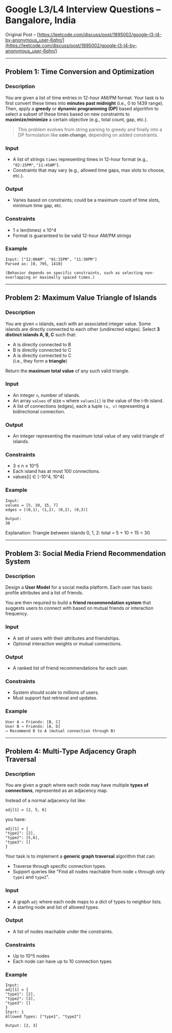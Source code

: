 # Google L3/L4 Interview Questions – Bangalore, India

Original Post – [https://leetcode.com/discuss/post/1895002/google-l3-l4-by-anonymous_user-6qhn/](https://leetcode.com/discuss/post/1895002/google-l3-l4-by-anonymous_user-6qhn/)

---

## Problem 1: Time Conversion and Optimization

### Description
You are given a list of time entries in 12-hour AM/PM format. Your task is to first convert these times into **minutes past midnight** (i.e., 0 to 1439 range). Then, apply a **greedy** or **dynamic programming (DP)** based algorithm to select a subset of these times based on new constraints to **maximize/minimize** a certain objective (e.g., total count, gap, etc.).

> This problem evolves from string parsing to greedy and finally into a DP formulation like **coin change**, depending on added constraints.

### Input
- A list of strings `times` representing times in 12-hour format (e.g., `"02:15PM"`, `"11:45AM"`).
- Constraints that may vary (e.g., allowed time gaps, max slots to choose, etc.).

### Output
- Varies based on constraints; could be a maximum count of time slots, minimum time gap, etc.

### Constraints
- 1 ≤ len(times) ≤ 10^4
- Format is guaranteed to be valid 12-hour AM/PM strings

### Example
```
Input: ["12:00AM", "01:15PM", "11:30PM"]
Parsed as: [0, 795, 1410]

(Behavior depends on specific constraints, such as selecting non-overlapping or maximally spaced times.)
```

---

## Problem 2: Maximum Value Triangle of Islands

### Description
You are given `n` islands, each with an associated integer value. Some islands are directly connected to each other (undirected edges). Select **3 distinct islands A, B, C** such that:

- A is directly connected to B  
- B is directly connected to C  
- A is directly connected to C  
(i.e., they form a **triangle**)

Return the **maximum total value** of any such valid triangle.

### Input
- An integer `n`, number of islands.
- An array `values` of size `n` where `values[i]` is the value of the i-th island.
- A list of connections (edges), each a tuple `(u, v)` representing a bidirectional connection.

### Output
- An integer representing the maximum total value of any valid triangle of islands.

### Constraints
- 3 ≤ n ≤ 10^5
- Each island has at most 100 connections.
- values[i] ∈ [-10^4, 10^4]

### Example
```
Input:
values = [5, 10, 15, 7]
edges = [(0,1), (1,2), (0,2), (0,3)]

Output:
30
```
Explanation: Triangle between islands 0, 1, 2: total = 5 + 10 + 15 = 30

---

## Problem 3: Social Media Friend Recommendation System

### Description
Design a **User Model** for a social media platform. Each user has basic profile attributes and a list of friends.

You are then required to build a **friend recommendation system** that suggests users to connect with based on mutual friends or interaction frequency.

### Input
- A set of users with their attributes and friendships.
- Optional interaction weights or mutual connections.

### Output
- A ranked list of friend recommendations for each user.

### Constraints
- System should scale to millions of users.
- Must support fast retrieval and updates.

### Example
```
User A → Friends: [B, C]
User B → Friends: [A, D]
→ Recommend D to A (mutual connection through B)
```

---

## Problem 4: Multi-Type Adjacency Graph Traversal

### Description
You are given a graph where each node may have multiple **types of connections**, represented as an adjacency map.

Instead of a normal adjacency list like:
```
adj[1] = [2, 5, 6]
```
you have:

```
adj[1] = {
"type1": [2],
"type2": [5,6],
"type3": []
}
```

Your task is to implement a **generic graph traversal** algorithm that can:
- Traverse through specific connection types.
- Support queries like "Find all nodes reachable from node `x` through only `type1` and `type2`".

### Input
- A graph `adj` where each node maps to a dict of types to neighbor lists.
- A starting node and list of allowed types.

### Output
- A list of nodes reachable under the constraints.

### Constraints
- Up to 10^5 nodes
- Each node can have up to 10 connection types

### Example

```
Input:
adj[1] = {
"type1": [2],
"type2": [3],
"type3": []
}
Start: 1
Allowed Types: ["type1", "type2"]

Output: [2, 3]
```
